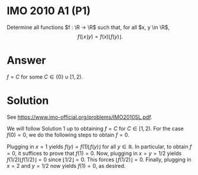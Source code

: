 # IMO 2010 A1 (P1)

Determine all functions $f : \R → \R$ such that, for all $x, y \in \R$,
$$ f(⌊x⌋ y) = f(x) ⌊f(y)⌋. $$

# Answer

$f = C$ for some $C ∈ \{0\} \cup [1, 2)$.

# Solution

See https://www.imo-official.org/problems/IMO2010SL.pdf.

We will follow Solution 1 up to obtaining $f = C$ for $C \in [1, 2)$.
For the case $f(0) = 0$, we do the following steps to obtain $f = 0$.

Plugging in $x = 1$ yields $f(y) = f(1) ⌊f(y)⌋$ for all $y ∈ ℝ$.
In particular, to obtain $f = 0$, it suffices to prove that $f(1) = 0$.
Now, plugging in $x = y = 1/2$ yields $f(1/2) ⌊f(1/2)⌋ = 0$ since $⌊1/2⌋ = 0$.
This forces $⌊f(1/2)⌋ = 0$.
Finally, plugging in $x = 2$ and $y = 1/2$ now yields $f(1) = 0$, as desired.
